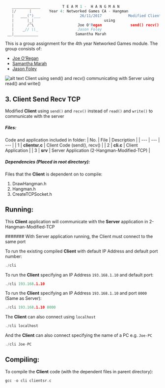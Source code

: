 ```c
   _____________          T E A M 1 -  H A N G M A N
   |/      |        Year 4: Networked Games CA - Hangman
   |   ___(")___                  26/11/2017			Modified Client
   |      |_| 							     using
   |      /^\                    Joe O'Regan			 send() recv()
   |    _// \\_                  Jason Foley
 __|___________                 Samantha Marah
```

This is a group assignment for the 4th year Networked Games module. The group consists of:
  * [Joe O'Regan](https://github.com/joeaoregan)
  * [Samantha Marah](https://github.com/jasfoley)
  * [Jason Foley](https://github.com/samanthamarah)

![alt text](https://raw.githubusercontent.com/joeaoregan/Yr4-NetworkGames-Hangman/master/Screenshots/3ModifiedClientSendRecv.png "Modified Client using send() and recv()")
Client using send() and recv() communicating with Server using read() and write()

## 3. Client Send Recv TCP

Modified **Client** using `send()` and `recv()` instead of `read()` and `write()` to communicate with the server

##### Files:

Code and application included in folder:
| No. | File  | Description |
| --- | --- | --- |
| 1 | **clientsr.c** | Client Code (send(), recv() |
| 2 | **cli.c** | Client Application |
| 3 | **srv** | Server Application (2-Hangman-Modified-TCP) |

##### Dependencies (Placed in root directory):
Files that the **Client** is dependent on to compile:

1. DrawHangman.h
2. Hangman.h
3. CreateTCPSocket.h

## Running:

This **Client** application will communicate with the **Server** application in 2-Hangman-Modified-TCP

####### With Server application running, the Client must connect to the same port

To run the existing compiled **Client** with default IP Address and default port number: 
```c
./cli
```

To run the **Client** specifying an IP Address `193.168.1.10` and default port: 
```c
./cli 193.168.1.10
```

To run the **Client** specifying an IP Address `193.168.1.10` and port `8000` (Same as Server): 
```c
./cli 193.168.1.10 8000
```

The **Client** can also connect using `localhost`
```c
./cli localhost
```

And the **Client** can also connect specifying the name of a PC e.g. `Joe-PC`
```c
./cli Joe-PC
```

## Compiling:

To compile the **Client** code (with the dependent files in parent directory):
```c
gcc -o cli clientsr.c
```


